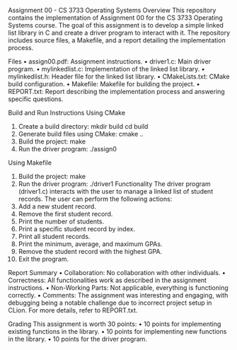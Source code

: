 Assignment 00 - CS 3733 Operating Systems
Overview
This repository contains the implementation of Assignment 00 for the CS 3733 Operating Systems course. The goal of this assignment is to develop a simple linked list library in C and create a driver program to interact with it. The repository includes source files, a Makefile, and a report detailing the implementation process.


Files
•	assign00.pdf: Assignment instructions.
•	driver1.c: Main driver program.
•	mylinkedlist.c: Implementation of the linked list library.
•	mylinkedlist.h: Header file for the linked list library.
•	CMakeLists.txt: CMake build configuration.
•	Makefile: Makefile for building the project.
•	REPORT.txt: Report describing the implementation process and answering specific questions.




Build and Run Instructions
Using CMake
1.	Create a build directory:
mkdir build cd build 
2.	Generate build files using CMake:
cmake .. 
3.	Build the project:
make 
4.	Run the driver program:
./assign0



Using Makefile
1.	Build the project:
make 
2.	Run the driver program:
./driver1 
Functionality
The driver program (driver1.c) interacts with the user to manage a linked list of student records. The user can perform the following actions:
1.	Add a new student record.
2.	Remove the first student record.
3.	Print the number of students.
4.	Print a specific student record by index.
5.	Print all student records.
6.	Print the minimum, average, and maximum GPAs.
7.	Remove the student record with the highest GPA.
8.	Exit the program.




Report Summary
•	Collaboration: No collaboration with other individuals.
•	Correctness: All functionalities work as described in the assignment instructions.
•	Non-Working Parts: Not applicable, everything is functioning correctly.
•	Comments: The assignment was interesting and engaging, with debugging being a notable challenge due to incorrect project setup in CLion.
For more details, refer to REPORT.txt.




Grading
This assignment is worth 30 points:
•	10 points for implementing existing functions in the library.
•	10 points for implementing new functions in the library.
•	10 points for the driver program.

